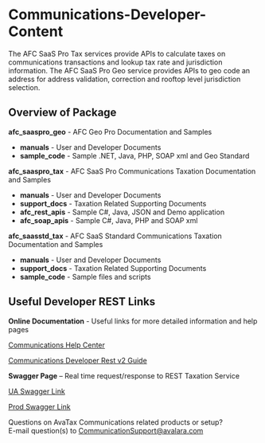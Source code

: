 # Communications-Developer-Content
The AFC SaaS Pro Tax services provide APIs to calculate taxes on communications transactions and lookup tax rate and jurisdiction information.
The AFC SaaS Pro Geo service provides APIs to geo code an address for address validation, correction and rooftop level jurisdiction selection.

## **Overview of Package**

**afc\_saaspro\_geo** -  AFC Geo Pro Documentation and Samples

* **manuals** - User and Developer Documents
* **sample\_code** - Sample .NET, Java, PHP, SOAP xml and Geo Standard

**afc\_saaspro\_tax** -  AFC SaaS Pro Communications Taxation Documentation and Samples

* **manuals** -  User and Developer Documents
* **support\_docs** - Taxation Related Supporting Documents
* **afc\_rest\_apis** - Sample C#, Java, JSON and Demo application
* **afc\_soap\_apis** - Sample C#, Java, PHP and SOAP xml

**afc\_saasstd\_tax** -  AFC SaaS Standard Communications Taxation Documentation and Samples

* **manuals** -  User and Developer Documents
* **support\_docs** - Taxation Related Supporting Documents
* **sample\_code** - Sample files and scripts

## **Useful Developer REST Links**
**Online Documentation** - Useful links for more detailed information and help pages

[Communications Help Center](https://help.avalara.com/Avalara_for_Communications)

[Communications Developer Rest v2 Guide](https://developer.avalara.com/communications/dev-guide_rest_v2/)

**Swagger Page** – Real time request/response to REST Taxation Service

[UA Swagger Link](https://communicationsua.avalara.net/API/AFCSaaSProTax)

[Prod Swagger Link](https://communications.avalara.net/API/AFCSaaSProTax)

Questions on AvaTax Communications related products or setup?  
E-mail question(s) to [CommunicationSupport@avalara.com](CommunicationSupport@avalara.com)